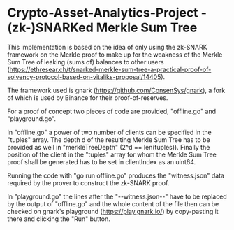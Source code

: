 # Crypto-Asset-Analytics-Project - (zk-)SNARKed Merkle Sum Tree

This implementation is based on the idea of only using the zk-SNARK framework on the Merkle proof to make up for the weakness of the Merkle Sum Tree of leaking (sums of) balances to other users (https://ethresear.ch/t/snarked-merkle-sum-tree-a-practical-proof-of-solvency-protocol-based-on-vitaliks-proposal/14405).

The framework used is gnark (https://github.com/ConsenSys/gnark), a fork of which is used by Binance for their proof-of-reserves.

For a proof of concept two pieces of code are provided, "offline.go" and "playground.go".

In "offline.go" a power of two number of clients can be specified in the "tuples" array.
The depth d of the resulting Merkle Sum Tree has to be provided as well in "merkleTreeDepth" (2^d == len(tuples)).
Finally the position of the client in the "tuples" array for whom the Merkle Sum Tree proof shall be generated has to be set in clientIndex as an uint64.

Running the code with "go run offline.go" produces the "witness.json" data required by the prover to construct the zk-SNARK proof.

In "playground.go" the lines after the "--witness.json--" have to be replaced by the output of "offline.go" and the whole content of the file then can be checked on gnark's playground (https://play.gnark.io/) by copy-pasting it there and clicking the "Run" button.
